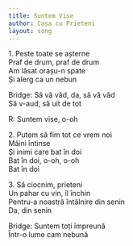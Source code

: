 ```yaml
---
title: Suntem Vise
author: Casa cu Prieteni
layout: song
---
```


1\. Peste toate se așterne  
Praf de drum, praf de drum  
Am lăsat orașu-n spate  
Și alerg ca un nebun  

Bridge: Să vă văd, da, să vă văd  
Să v-aud, să uit de tot  

R: Suntem vise, o-oh  

2\. Putem să fim tot ce vrem noi  
Mâini întinse  
Și inimi care bat în doi  
Bat în doi, o-oh, o-oh  
Bat în doi  

3\. Să ciocnim, prieteni  
Un pahar cu vin, îl închin  
Pentru-a noastră întâlnire din senin  
Da, din senin  

Bridge: Suntem toți împreună  
Într-o lume cam nebună  
